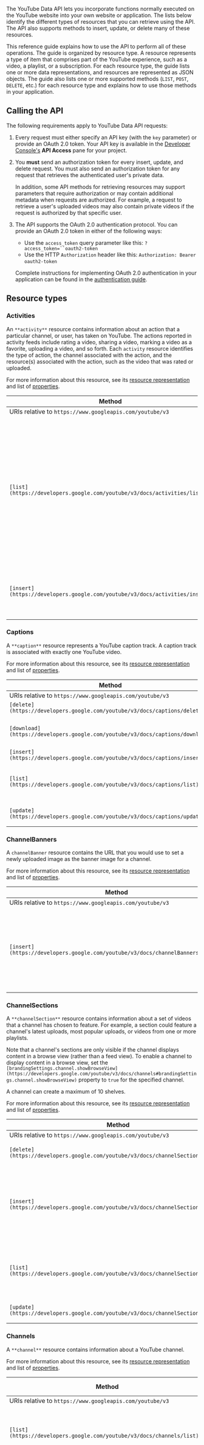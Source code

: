 The YouTube Data API lets you incorporate functions normally executed on the YouTube website into your own website or application. The lists below identify the different types of resources that you can retrieve using the API. The API also supports methods to insert, update, or delete many of these resources.

This reference guide explains how to use the API to perform all of these operations. The guide is organized by resource type. A resource represents a type of item that comprises part of the YouTube experience, such as a video, a playlist, or a subscription. For each resource type, the guide lists one or more data representations, and resources are represented as JSON objects. The guide also lists one or more supported methods (`LIST`, `POST`, `DELETE`, etc.) for each resource type and explains how to use those methods in your application.

Calling the API
---------------

The following requirements apply to YouTube Data API requests:

1. Every request must either specify an API key (with the `key` parameter) or provide an OAuth 2.0 token. Your API key is available in the [Developer Console's](https://console.developers.google.com/) **API Access** pane for your project.
    
2. You **must** send an authorization token for every insert, update, and delete request. You must also send an authorization token for any request that retrieves the authenticated user's private data.
    
    In addition, some API methods for retrieving resources may support parameters that require authorization or may contain additional metadata when requests are authorized. For example, a request to retrieve a user's uploaded videos may also contain private videos if the request is authorized by that specific user.
    
3. The API supports the OAuth 2.0 authentication protocol. You can provide an OAuth 2.0 token in either of the following ways:
    
    * Use the `access_token` query parameter like this: `?access_token=``oauth2-token`
    * Use the HTTP `Authorization` header like this: `Authorization: Bearer` `oauth2-token`
    
    Complete instructions for implementing OAuth 2.0 authentication in your application can be found in the [authentication guide](https://developers.google.com/youtube/v3/guides/authentication).
    

Resource types
--------------

### Activities

An `**activity**` resource contains information about an action that a particular channel, or user, has taken on YouTube. The actions reported in activity feeds include rating a video, sharing a video, marking a video as a favorite, uploading a video, and so forth. Each `activity` resource identifies the type of action, the channel associated with the action, and the resource(s) associated with the action, such as the video that was rated or uploaded.

For more information about this resource, see its [resource representation](https://developers.google.com/youtube/v3/docs/activities#resource) and list of [properties](https://developers.google.com/youtube/v3/docs/activities#properties).

| Method | HTTP request | Description |
| --- | --- | --- |
| URIs relative to `https://www.googleapis.com/youtube/v3` |     |     |
| `[list](https://developers.google.com/youtube/v3/docs/activities/list)` | `GET /activities` | Returns a list of channel activity events that match the request criteria. For example, you can retrieve events associated with a particular channel or with the user's own channel. |
| `[insert](https://developers.google.com/youtube/v3/docs/activities/insert)` | `POST /activities` | **Note:** This method has been deprecated and is no longer supported. |

### Captions

A `**caption**` resource represents a YouTube caption track. A caption track is associated with exactly one YouTube video.

For more information about this resource, see its [resource representation](https://developers.google.com/youtube/v3/docs/captions#resource) and list of [properties](https://developers.google.com/youtube/v3/docs/captions#properties).

| Method | HTTP request | Description |
| --- | --- | --- |
| URIs relative to `https://www.googleapis.com/youtube/v3` |     |     |
| `[delete](https://developers.google.com/youtube/v3/docs/captions/delete)` | `DELETE /captions` | Deletes the specified caption track. |
| `[download](https://developers.google.com/youtube/v3/docs/captions/download)` | `GET /captions/id` | Downloads a caption track. The caption track is returned in its original format unless the request specifies a value for the `tfmt` parameter and in its original language unless the request specifies a value for the `tlang` parameter. |
| `[insert](https://developers.google.com/youtube/v3/docs/captions/insert)` | `POST /captions` | Uploads a caption track. |
| `[list](https://developers.google.com/youtube/v3/docs/captions/list)` | `GET /captions` | Returns a list of caption tracks that are associated with a specified video. Note that the API response does not contain the actual captions and that the `[captions.download](https://developers.google.com/youtube/v3/docs/captions/download)` method provides the ability to retrieve a caption track. |
| `[update](https://developers.google.com/youtube/v3/docs/captions/update)` | `PUT /captions` | Updates a caption track. When updating a caption track, you can change the track's [draft status](https://developers.google.com/youtube/v3/docs/captions#snippet.isDraft), upload a new caption file for the track, or both. |

### ChannelBanners

A `channelBanner` resource contains the URL that you would use to set a newly uploaded image as the banner image for a channel.

For more information about this resource, see its [resource representation](https://developers.google.com/youtube/v3/docs/channelBanners#resource) and list of [properties](https://developers.google.com/youtube/v3/docs/channelBanners#properties).

| Method | HTTP request | Description |
| --- | --- | --- |
| URIs relative to `https://www.googleapis.com/youtube/v3` |     |     |
| `[insert](https://developers.google.com/youtube/v3/docs/channelBanners/insert)` | `POST /channelBanners/insert` | Uploads a channel banner image to YouTube. This method represents the first two steps in a three-step process to update the banner image for a channel:<br><br>1. Call the `channelBanners.insert` method to upload the binary image data to YouTube. The image must have a 16:9 aspect ratio and be at least 2048x1152 pixels. We recommend uploading a 2560px by 1440px image.<br>2. Extract the `url` property's value from the response that the API returns for step 1.<br>3. Call the `[channels.update](https://developers.google.com/youtube/v3/docs/channels/update)` method to update the channel's branding settings. Set the `[brandingSettings.image.bannerExternalUrl](https://developers.google.com/youtube/v3/docs/channels#brandingSettings.image.bannerExternalUrl)` property's value to the URL obtained in step 2. |

### ChannelSections

A `**channelSection**` resource contains information about a set of videos that a channel has chosen to feature. For example, a section could feature a channel's latest uploads, most popular uploads, or videos from one or more playlists.  
  
Note that a channel's sections are only visible if the channel displays content in a browse view (rather than a feed view). To enable a channel to display content in a browse view, set the `[brandingSettings.channel.showBrowseView](https://developers.google.com/youtube/v3/docs/channels#brandingSettings.channel.showBrowseView)` property to `true` for the specified channel.  
  
A channel can create a maximum of 10 shelves.

For more information about this resource, see its [resource representation](https://developers.google.com/youtube/v3/docs/channelSections#resource) and list of [properties](https://developers.google.com/youtube/v3/docs/channelSections#properties).

| Method | HTTP request | Description |
| --- | --- | --- |
| URIs relative to `https://www.googleapis.com/youtube/v3` |     |     |
| `[delete](https://developers.google.com/youtube/v3/docs/channelSections/delete)` | `DELETE /channelSections` | Deletes a channel section. |
| `[insert](https://developers.google.com/youtube/v3/docs/channelSections/insert)` | `POST /channelSections` | Adds a channel section to the authenticated user's channel. A channel can create a maximum of 10 shelves. |
| `[list](https://developers.google.com/youtube/v3/docs/channelSections/list)` | `GET /channelSections` | Returns a list of `channelSection` resources that match the API request criteria. |
| `[update](https://developers.google.com/youtube/v3/docs/channelSections/update)` | `PUT /channelSections` | Updates a channel section. |

### Channels

A `**channel**` resource contains information about a YouTube channel.

For more information about this resource, see its [resource representation](https://developers.google.com/youtube/v3/docs/channels#resource) and list of [properties](https://developers.google.com/youtube/v3/docs/channels#properties).

| Method | HTTP request | Description |
| --- | --- | --- |
| URIs relative to `https://www.googleapis.com/youtube/v3` |     |     |
| `[list](https://developers.google.com/youtube/v3/docs/channels/list)` | `GET /channels` | Returns a collection of zero or more `**channel**` resources that match the request criteria. |
| `[update](https://developers.google.com/youtube/v3/docs/channels/update)` | `PUT /channels` | Updates a channel's metadata. Note that this method currently only supports updates to the `channel` resource's `brandingSettings` and `invideoPromotion` objects and their child properties. |

### CommentThreads

A `**commentThread**` resource contains information about a YouTube comment thread, which comprises a top-level comment and replies, if any exist, to that comment. A `commentThread` resource can represent comments about either a video or a channel.  
  
Both the top-level comment and the replies are actually `[comment](https://developers.google.com/youtube/v3/docs/comments)` resources nested inside the `commentThread` resource. The `commentThread` resource does not necessarily contain all replies to a comment, and you need to use the `[comments.list](https://developers.google.com/youtube/v3/docs/comments/list)` method if you want to retrieve all replies for a particular comment. Also note that some comments do not have replies.

For more information about this resource, see its [resource representation](https://developers.google.com/youtube/v3/docs/commentThreads#resource) and list of [properties](https://developers.google.com/youtube/v3/docs/commentThreads#properties).

| Method | HTTP request | Description |
| --- | --- | --- |
| URIs relative to `https://www.googleapis.com/youtube/v3` |     |     |
| `[list](https://developers.google.com/youtube/v3/docs/commentThreads/list)` | `GET /commentThreads` | Returns a list of comment threads that match the API request parameters. |
| `[insert](https://developers.google.com/youtube/v3/docs/commentThreads/insert)` | `POST /commentThreads` | Creates a new top-level comment. To add a reply to an existing comment, use the `[comments.insert](https://developers.google.com/youtube/v3/docs/comments/insert)` method instead. |

### Comments

A `**comment**` resource contains information about a single YouTube comment. A `comment` resource can represent a comment about either a video or a channel. In addition, the comment could be a top-level comment or a reply to a top-level comment.

For more information about this resource, see its [resource representation](https://developers.google.com/youtube/v3/docs/comments#resource) and list of [properties](https://developers.google.com/youtube/v3/docs/comments#properties).

| Method | HTTP request | Description |
| --- | --- | --- |
| URIs relative to `https://www.googleapis.com/youtube/v3` |     |     |
| `[list](https://developers.google.com/youtube/v3/docs/comments/list)` | `GET /comments` | Returns a list of comments that match the API request parameters. |
| `[setModerationStatus](https://developers.google.com/youtube/v3/docs/comments/setModerationStatus)` | `POST /comments/setModerationStatus` | Sets the moderation status of one or more comments. The API request must be authorized by the owner of the channel or video associated with the comments. |
| `[insert](https://developers.google.com/youtube/v3/docs/comments/insert)` | `POST /comments` | Creates a reply to an existing comment. **Note:** To create a top-level comment, use the `[commentThreads.insert](https://developers.google.com/youtube/v3/docs/commentThreads/insert)` method. |
| `[markAsSpam](https://developers.google.com/youtube/v3/docs/comments/markAsSpam)` | `POST /comments/markAsSpam` | **Note:** This method has been deprecated and is no longer supported. |
| `[delete](https://developers.google.com/youtube/v3/docs/comments/delete)` | `DELETE /comments` | Deletes a comment. |
| `[update](https://developers.google.com/youtube/v3/docs/comments/update)` | `PUT /comments` | Modifies a comment. |

### GuideCategories

A `**guideCategory**` resource identifies a category that YouTube algorithmically assigns based on a channel's content or other indicators, such as the channel's popularity. The list is similar to [video categories](https://developers.google.com/youtube/v3/docs/videoCategories), with the difference being that a video's uploader can assign a video category but only YouTube can assign a channel category.

For more information about this resource, see its [resource representation](https://developers.google.com/youtube/v3/docs/guideCategories#resource) and list of [properties](https://developers.google.com/youtube/v3/docs/guideCategories#properties).

| Method | HTTP request | Description |
| --- | --- | --- |
| URIs relative to `https://www.googleapis.com/youtube/v3` |     |     |
| `[list](https://developers.google.com/youtube/v3/docs/guideCategories/list)` | `GET /guideCategories` | Returns a list of categories that can be associated with YouTube channels. |

### I18nLanguages

An `**i18nLanguage**` resource identifies an application language that the YouTube website supports. The application language can also be referred to as a UI language. For the YouTube website, an application language could be automatically selected based on Google Account settings, browser language, or IP location. A user could also manually select the desired UI language from the YouTube site footer.  
  
Each `i18nLanguage` resource identifies a language code and a name. The language code can be used as the value of the `hl` parameter when calling API methods like `videoCategories.list` and `guideCategories.list`.

For more information about this resource, see its [resource representation](https://developers.google.com/youtube/v3/docs/i18nLanguages#resource) and list of [properties](https://developers.google.com/youtube/v3/docs/i18nLanguages#properties).

| Method | HTTP request | Description |
| --- | --- | --- |
| URIs relative to `https://www.googleapis.com/youtube/v3` |     |     |
| `[list](https://developers.google.com/youtube/v3/docs/i18nLanguages/list)` | `GET /i18nLanguages` | Returns a list of application languages that the YouTube website supports. |

### I18nRegions

An `**i18nRegion**` resource identifies a geographic area that a YouTube user can select as the preferred content region. The content region can also be referred to as a content locale. For the YouTube website, a content region could be automatically selected based on heuristics like the YouTube domain or the user's IP location. A user could also manually select the desired content region from the YouTube site footer.  
  
Each `i18nRegion` resource identifies a region code and a name. The region code can be used as the value of the `regionCode` parameter when calling API methods like `search.list`, `videos.list`, `activities.list`, and `videoCategories.list`.

For more information about this resource, see its [resource representation](https://developers.google.com/youtube/v3/docs/i18nRegions#resource) and list of [properties](https://developers.google.com/youtube/v3/docs/i18nRegions#properties).

| Method | HTTP request | Description |
| --- | --- | --- |
| URIs relative to `https://www.googleapis.com/youtube/v3` |     |     |
| `[list](https://developers.google.com/youtube/v3/docs/i18nRegions/list)` | `GET /i18nRegions` | Returns a list of content regions that the YouTube website supports. |

### Members

A `**member**` resource represents a channel member for a YouTube channel. A member provides recurring monetary support to a creator and receives special benefits. For example, members are able to chat when the creator turns on members-only mode for a chat.

For more information about this resource, see its [resource representation](https://developers.google.com/youtube/v3/docs/members#resource) and list of [properties](https://developers.google.com/youtube/v3/docs/members#properties).

| Method | HTTP request | Description |
| --- | --- | --- |
| URIs relative to `https://www.googleapis.com/youtube/v3` |     |     |
| `[list](https://developers.google.com/youtube/v3/docs/members/list)` | `GET /members` | Lists members (formerly known as "sponsors") for a channel. The API request must be authorized by the channel owner. |

### MembershipsLevels

A `**membershipsLevel**` resource identifies a pricing level for the creator that authorized the API request.

For more information about this resource, see its [resource representation](https://developers.google.com/youtube/v3/docs/membershipsLevels#resource) and list of [properties](https://developers.google.com/youtube/v3/docs/membershipsLevels#properties).

| Method | HTTP request | Description |
| --- | --- | --- |
| URIs relative to `https://www.googleapis.com/youtube/v3` |     |     |
| `[list](https://developers.google.com/youtube/v3/docs/membershipsLevels/list)` | `GET /membershipsLevels` | Returns a collection of zero or more `**membershipsLevel**` resources owned by the channel that authorized the API request. Levels are returned in implicit display order. |

### PlaylistItems

A `**playlistItem**` resource identifies another resource, such as a video, that is included in a playlist. In addition, the `playlistItem` resource contains details about the included resource that pertain specifically to how that resource is used in that playlist.  
  
YouTube also uses a playlist to identify a channel's list of uploaded videos, with each `playlistItem` in that list representing one uploaded video. You can retrieve the playlist ID for that list from the `[channel resource](https://developers.google.com/youtube/v3/docs/channels)` for a given channel. You can then use the `[playlistItems.list](https://developers.google.com/youtube/v3/docs/playlistItems/list)` method to the list.

For more information about this resource, see its [resource representation](https://developers.google.com/youtube/v3/docs/playlistItems#resource) and list of [properties](https://developers.google.com/youtube/v3/docs/playlistItems#properties).

| Method | HTTP request | Description |
| --- | --- | --- |
| URIs relative to `https://www.googleapis.com/youtube/v3` |     |     |
| `[delete](https://developers.google.com/youtube/v3/docs/playlistItems/delete)` | `DELETE /playlistItems` | Deletes a playlist item. |
| `[insert](https://developers.google.com/youtube/v3/docs/playlistItems/insert)` | `POST /playlistItems` | Adds a resource to a playlist. |
| `[list](https://developers.google.com/youtube/v3/docs/playlistItems/list)` | `GET /playlistItems` | Returns a collection of playlist items that match the API request parameters. You can retrieve all of the playlist items in a specified playlist or retrieve one or more playlist items by their unique IDs. |
| `[update](https://developers.google.com/youtube/v3/docs/playlistItems/update)` | `PUT /playlistItems` | Modifies a playlist item. For example, you could update the item's position in the playlist. |

### Playlists

A `**playlist**` resource represents a YouTube playlist. A playlist is a collection of videos that can be viewed sequentially and shared with other users. A playlist can contain up to 200 videos, and YouTube does not limit the number of playlists that each user creates. By default, playlists are publicly visible to other users, but playlists can be public or private.  
  
YouTube also uses playlists to identify special collections of videos for a channel, such as:

* uploaded videos
* positively rated (liked) videos
* watch history
* watch later

To be more specific, these lists are associated with a channel, which is a collection of a person, group, or company's videos, playlists, and other YouTube information. You can retrieve the playlist IDs for each of these lists from the `[channel resource](https://developers.google.com/youtube/v3/docs/channels)` for a given channel.  
  
You can then use the `[playlistItems.list](https://developers.google.com/youtube/v3/docs/playlistItems/list)` method to retrieve any of those lists. You can also add or remove items from those lists by calling the `[playlistItems.insert](https://developers.google.com/youtube/v3/docs/playlistItems/insert)` and `[playlistItems.delete](https://developers.google.com/youtube/v3/docs/playlistItems/delete)` methods.

For more information about this resource, see its [resource representation](https://developers.google.com/youtube/v3/docs/playlists#resource) and list of [properties](https://developers.google.com/youtube/v3/docs/playlists#properties).

| Method | HTTP request | Description |
| --- | --- | --- |
| URIs relative to `https://www.googleapis.com/youtube/v3` |     |     |
| `[delete](https://developers.google.com/youtube/v3/docs/playlists/delete)` | `DELETE /playlists` | Deletes a playlist. |
| `[list](https://developers.google.com/youtube/v3/docs/playlists/list)` | `GET /playlists` | Returns a collection of playlists that match the API request parameters. For example, you can retrieve all playlists that the authenticated user owns, or you can retrieve one or more playlists by their unique IDs. |
| `[insert](https://developers.google.com/youtube/v3/docs/playlists/insert)` | `POST /playlists` | Creates a playlist. |
| `[update](https://developers.google.com/youtube/v3/docs/playlists/update)` | `PUT /playlists` | Modifies a playlist. For example, you could change a playlist's title, description, or privacy status. |

### Search

A search result contains information about a YouTube video, channel, or playlist that matches the search parameters specified in an API request. While a search result points to a uniquely identifiable resource, like a video, it does not have its own persistent data.

For more information about this resource, see its [resource representation](https://developers.google.com/youtube/v3/docs/search#resource) and list of [properties](https://developers.google.com/youtube/v3/docs/search#properties).

| Method | HTTP request | Description |
| --- | --- | --- |
| URIs relative to `https://www.googleapis.com/youtube/v3` |     |     |
| `[list](https://developers.google.com/youtube/v3/docs/search/list)` | `GET /search` | Returns a collection of search results that match the query parameters specified in the API request. By default, a search result set identifies matching `[video](https://developers.google.com/youtube/v3/docs/videos)`, `[channel](https://developers.google.com/youtube/v3/docs/channels)`, and `[playlist](https://developers.google.com/youtube/v3/docs/playlists)` resources, but you can also configure queries to only retrieve a specific type of resource. |

### Subscriptions

A `**subscription**` resource contains information about a YouTube user subscription. A subscription notifies a user when new videos are added to a channel or when another user takes one of several actions on YouTube, such as uploading a video, rating a video, or commenting on a video.

For more information about this resource, see its [resource representation](https://developers.google.com/youtube/v3/docs/subscriptions#resource) and list of [properties](https://developers.google.com/youtube/v3/docs/subscriptions#properties).

| Method | HTTP request | Description |
| --- | --- | --- |
| URIs relative to `https://www.googleapis.com/youtube/v3` |     |     |
| `[delete](https://developers.google.com/youtube/v3/docs/subscriptions/delete)` | `DELETE /subscriptions` | Deletes a subscription. |
| `[insert](https://developers.google.com/youtube/v3/docs/subscriptions/insert)` | `POST /subscriptions` | Adds a subscription for the authenticated user's channel. |
| `[list](https://developers.google.com/youtube/v3/docs/subscriptions/list)` | `GET /subscriptions` | Returns subscription resources that match the API request criteria. |

### Thumbnails

A `**thumbnail**` resource identifies different thumbnail image sizes associated with a resource. Please note the following characteristics of thumbnail images:

* A resource's `snippet.thumbnails` property is an object that identifies the thumbnail images available for that resource.
* A `thumbnail` resource contains a series of objects. The name of each object (`default`, `medium`, `high`, etc.) refers to the thumbnail image size.
* Different types of resources may support different thumbnail image sizes.
* Different types of resources may define different sizes for thumbnail images with the same name. For example, the `default` thumbnail image for a `video` resource is typically 120px by 90px, and the `default` thumbnail image for a `channel` resource is typically 88px by 88px.
* Resources of the same type may still have different thumbnail image sizes for certain images depending on the resolution of the original image or content uploaded to YouTube. For example, an HD video may support higher resolution thumbnails than non-HD videos.
* Each object that contains information about a thumbnail image size has a `width` property and a `height` property. However, the width and height properties may not be returned for that image.
* If an uploaded thumbnail image does not match the required dimensions, the image is resized to match the correct size without changing its aspect ratio. The image is not cropped, but may include black bars so that the size is correct.

For more information about this resource, see its [resource representation](https://developers.google.com/youtube/v3/docs/thumbnails#resource) and list of [properties](https://developers.google.com/youtube/v3/docs/thumbnails#properties).

| Method | HTTP request | Description |
| --- | --- | --- |
| URIs relative to `https://www.googleapis.com/youtube/v3` |     |     |
| `[set](https://developers.google.com/youtube/v3/docs/thumbnails/set)` | `POST /thumbnails/set` | Uploads a custom video thumbnail to YouTube and sets it for a video. |

### VideoAbuseReportReasons

A `**videoAbuseReportReason**` resource contains information about a reason that a video would be flagged for containing abusive content. When your application calls the `[videos.reportAbuse](https://developers.google.com/youtube/v3/docs/videos/reportAbuse)` method to report an abusive video, the request uses the information from a `videoAbuseReportReason` resource to identify the reason that the video is being reported.

For more information about this resource, see its [resource representation](https://developers.google.com/youtube/v3/docs/videoAbuseReportReasons#resource) and list of [properties](https://developers.google.com/youtube/v3/docs/videoAbuseReportReasons#properties).

| Method | HTTP request | Description |
| --- | --- | --- |
| URIs relative to `https://www.googleapis.com/youtube/v3` |     |     |
| `[list](https://developers.google.com/youtube/v3/docs/videoAbuseReportReasons/list)` | `GET /videoAbuseReportReasons` | Retrieve a list of reasons that can be used to report abusive videos. |

### VideoCategories

A `**videoCategory**` resource identifies a category that has been or could be associated with uploaded videos.

For more information about this resource, see its [resource representation](https://developers.google.com/youtube/v3/docs/videoCategories#resource) and list of [properties](https://developers.google.com/youtube/v3/docs/videoCategories#properties).

| Method | HTTP request | Description |
| --- | --- | --- |
| URIs relative to `https://www.googleapis.com/youtube/v3` |     |     |
| `[list](https://developers.google.com/youtube/v3/docs/videoCategories/list)` | `GET /videoCategories` | Returns a list of categories that can be associated with YouTube videos. |

### Videos

A `**video**` resource represents a YouTube video.

For more information about this resource, see its [resource representation](https://developers.google.com/youtube/v3/docs/videos#resource) and list of [properties](https://developers.google.com/youtube/v3/docs/videos#properties).

| Method | HTTP request | Description |
| --- | --- | --- |
| URIs relative to `https://www.googleapis.com/youtube/v3` |     |     |
| `[insert](https://developers.google.com/youtube/v3/docs/videos/insert)` | `POST /videos` | Uploads a video to YouTube and optionally sets the video's metadata. |
| `[list](https://developers.google.com/youtube/v3/docs/videos/list)` | `GET /videos` | Returns a list of videos that match the API request parameters. |
| `[delete](https://developers.google.com/youtube/v3/docs/videos/delete)` | `DELETE /videos` | Deletes a YouTube video. |
| `[update](https://developers.google.com/youtube/v3/docs/videos/update)` | `PUT /videos` | Updates a video's metadata. |
| `[rate](https://developers.google.com/youtube/v3/docs/videos/rate)` | `POST /videos/rate` | Add a like or dislike rating to a video or remove a rating from a video. |
| `[getRating](https://developers.google.com/youtube/v3/docs/videos/getRating)` | `GET /videos/getRating` | Retrieves the ratings that the authorized user gave to a list of specified videos. |
| `[reportAbuse](https://developers.google.com/youtube/v3/docs/videos/reportAbuse)` | `POST /videos/reportAbuse` | Report a video for containing abusive content. |

### Watermarks

A `**watermark**` resource identifies an image that displays during playbacks of a specified channel's videos. You can also specify a target channel to which the image will link as well as timing details that determine when the watermark appears during video playbacks and the length of time it is visible.

For more information about this resource, see its [resource representation](https://developers.google.com/youtube/v3/docs/watermarks#resource) and list of [properties](https://developers.google.com/youtube/v3/docs/watermarks#properties).

| Method | HTTP request | Description |
| --- | --- | --- |
| URIs relative to `https://www.googleapis.com/youtube/v3` |     |     |
| `[set](https://developers.google.com/youtube/v3/docs/watermarks/set)` | `POST /watermarks/set` | Uploads a watermark image to YouTube and sets it for a channel. |
| `[unset](https://developers.google.com/youtube/v3/docs/watermarks/unset)` | `POST /watermarks/unset` | Deletes a channel's watermark image. |